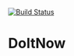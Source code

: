 [![Build Status](https://dev.azure.com/DoItBetterDaily/JustDoItBetter/_apis/build/status/dateyanju.DoItNow?branchName=master)](https://dev.azure.com/DoItBetterDaily/JustDoItBetter/_build/latest?definitionId=1&branchName=master)
# DoItNow
